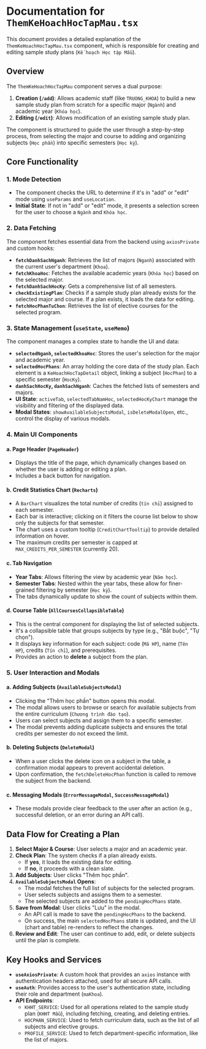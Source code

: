 # Documentation for `ThemKeHoachHocTapMau.tsx`

This document provides a detailed explanation of the `ThemKeHoachHocTapMau.tsx` component, which is responsible for creating and editing sample study plans (`Kế hoạch Học tập Mẫu`).

## Overview

The `ThemKeHoachHocTapMau` component serves a dual purpose:

1.  **Creation (`/add`)**: Allows academic staff (like `TRUONG_KHOA`) to build a new sample study plan from scratch for a specific major (`Ngành`) and academic year (`Khóa học`).
2.  **Editing (`/edit`)**: Allows modification of an existing sample study plan.

The component is structured to guide the user through a step-by-step process, from selecting the major and course to adding and organizing subjects (`Học phần`) into specific semesters (`Học kỳ`).

## Core Functionality

### 1. Mode Detection

-   The component checks the URL to determine if it's in "add" or "edit" mode using `useParams` and `useLocation`.
-   **Initial State**: If not in "add" or "edit" mode, it presents a selection screen for the user to choose a `Ngành` and `Khóa học`.

### 2. Data Fetching

The component fetches essential data from the backend using `axiosPrivate` and custom hooks:

-   **`fetchDanhSachNganh`**: Retrieves the list of majors (`Nganh`) associated with the current user's department (`Khoa`).
-   **`fetchKhoaHoc`**: Fetches the available academic years (`Khóa học`) based on the selected major.
-   **`fetchDanhSachHocKy`**: Gets a comprehensive list of all semesters.
-   **`checkExistingPlan`**: Checks if a sample study plan already exists for the selected major and course. If a plan exists, it loads the data for editing.
-   **`fetchHocPhanTuChon`**: Retrieves the list of elective courses for the selected program.

### 3. State Management (`useState`, `useMemo`)

The component manages a complex state to handle the UI and data:

-   **`selectedNganh`, `selectedKhoaHoc`**: Stores the user's selection for the major and academic year.
-   **`selectedHocPhans`**: An array holding the core data of the study plan. Each element is a `KeHoachHocTapDetail` object, linking a subject (`HocPhan`) to a specific semester (`HocKy`).
-   **`danhSachHocKy`, `danhSachNganh`**: Caches the fetched lists of semesters and majors.
-   **UI State**: `activeTab`, `selectedTabNamHoc`, `selectedHocKyChart` manage the visibility and filtering of the displayed data.
-   **Modal States**: `showAvailableSubjectsModal`, `isDeleteModalOpen`, etc., control the display of various modals.

### 4. Main UI Components

#### a. Page Header (`PageHeader`)

-   Displays the title of the page, which dynamically changes based on whether the user is adding or editing a plan.
-   Includes a back button for navigation.

#### b. Credit Statistics Chart (`Recharts`)

-   A `BarChart` visualizes the total number of credits (`tín chỉ`) assigned to each semester.
-   Each bar is interactive; clicking on it filters the course list below to show only the subjects for that semester.
-   The chart uses a custom tooltip (`CreditChartTooltip`) to provide detailed information on hover.
-   The maximum credits per semester is capped at `MAX_CREDITS_PER_SEMESTER` (currently 20).

#### c. Tab Navigation

-   **Year Tabs**: Allows filtering the view by academic year (`Năm học`).
-   **Semester Tabs**: Nested within the year tabs, these allow for finer-grained filtering by semester (`Học kỳ`).
-   The tabs dynamically update to show the count of subjects within them.

#### d. Course Table (`AllCoursesCollapsibleTable`)

-   This is the central component for displaying the list of selected subjects.
-   It's a collapsible table that groups subjects by type (e.g., "Bắt buộc", "Tự chọn").
-   It displays key information for each subject: code (`Mã HP`), name (`Tên HP`), credits (`Tín chỉ`), and prerequisites.
-   Provides an action to **delete** a subject from the plan.

### 5. User Interaction and Modals

#### a. Adding Subjects (`AvailableSubjectsModal`)

-   Clicking the "Thêm học phần" button opens this modal.
-   The modal allows users to browse or search for available subjects from the entire curriculum (`Chương trình đào tạo`).
-   Users can select subjects and assign them to a specific semester.
-   The modal prevents adding duplicate subjects and ensures the total credits per semester do not exceed the limit.

#### b. Deleting Subjects (`DeleteModal`)

-   When a user clicks the delete icon on a subject in the table, a confirmation modal appears to prevent accidental deletion.
-   Upon confirmation, the `fetchDeleteHocPhan` function is called to remove the subject from the backend.

#### c. Messaging Modals (`ErrorMessageModal`, `SuccessMessageModal`)

-   These modals provide clear feedback to the user after an action (e.g., successful deletion, or an error during an API call).

## Data Flow for Creating a Plan

1.  **Select Major & Course**: User selects a major and an academic year.
2.  **Check Plan**: The system checks if a plan already exists.
    -   If **yes**, it loads the existing data for editing.
    -   If **no**, it proceeds with a clean slate.
3.  **Add Subjects**: User clicks "Thêm học phần".
4.  **`AvailableSubjectsModal` Opens**:
    -   The modal fetches the full list of subjects for the selected program.
    -   User selects subjects and assigns them to a semester.
    -   The selected subjects are added to the `pendingHocPhans` state.
5.  **Save from Modal**: User clicks "Lưu" in the modal.
    -   An API call is made to save the `pendingHocPhans` to the backend.
    -   On success, the main `selectedHocPhans` state is updated, and the UI (chart and table) re-renders to reflect the changes.
6.  **Review and Edit**: The user can continue to add, edit, or delete subjects until the plan is complete.

## Key Hooks and Services

-   **`useAxiosPrivate`**: A custom hook that provides an `axios` instance with authentication headers attached, used for all secure API calls.
-   **`useAuth`**: Provides access to the user's authentication state, including their role and department (`maKhoa`).
-   **API Endpoints**:
    -   `KHHT_SERVICE`: Used for all operations related to the sample study plan (`KHHT Mẫu`), including fetching, creating, and deleting entries.
    -   `HOCPHAN_SERVICE`: Used to fetch curriculum data, such as the list of all subjects and elective groups.
    -   `PROFILE_SERVICE`: Used to fetch department-specific information, like the list of majors.
